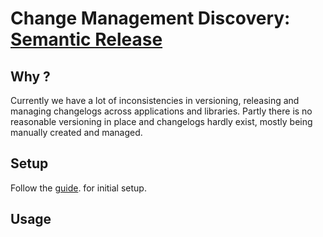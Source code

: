 # Change Management Discovery: [Semantic Release](https://github.com/semantic-release/semantic-release)

## Why ?

Currently we have a lot of inconsistencies in versioning, releasing and managing changelogs across applications and libraries. Partly there is no reasonable versioning in place and changelogs hardly exist, mostly being manually created and managed.

## Setup

Follow the [guide](https://github.com/semantic-release/semantic-release/blob/master/docs/usage/getting-started.md#getting-started). for initial setup.

## Usage
